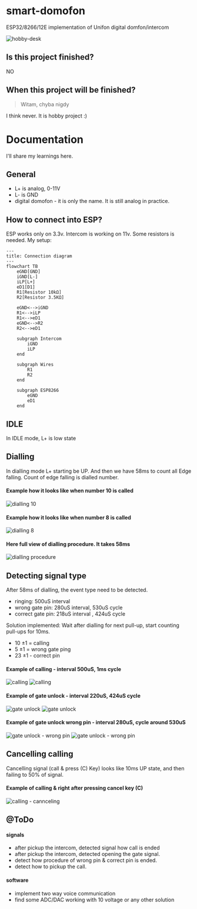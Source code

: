 # smart-domofon

ESP32/8266/12E implementation of Unifon digital domfon/intercom

![hobby-desk](./.github/images/photo1.jpg)


## Is this project finished?
NO

## When this project will be finished?
> Witam, chyba nigdy  

I think never. It is hobby project :) 


# Documentation
I'll share my learnings here.

## General
* L+ is analog, 0-11V
* L- is GND
* digital domofon - it is only the name. It is still analog in practice.

## How to connect into ESP?
ESP works only on 3.3v. Intercom is working on 11v. Some resistors is needed.
My setup:

```mermaid
---
title: Connection diagram
---
flowchart TB
    eGND[GND]
    iGND[L-]
    iLP[L+]
    eD1[D1]
    R1[Resistor 10kΩ]
    R2[Resistor 3.5KΩ]
    
    eGND<-->iGND
    R1<-->iLP
    R1<-->eD1
    eGND<-->R2
    R2<-->eD1
    
    subgraph Intercom
        iGND
        iLP
    end
    
    subgraph Wires
        R1
        R2
    end
    
    subgraph ESP8266
        eGND
        eD1
    end
```

## IDLE
In IDLE mode, L+ is low state

## Dialling

In dialling mode L+ starting be UP.
And then we have 58ms to count all Edge falling. 
Count of edge falling is dialled number.

#### Example how it looks like when number 10 is called
![dialling 10](./.github/images/photo2.png)

#### Example how it looks like when number 8 is called
![dialling 8](./.github/images/photo3.png)

#### Here full view of dialling procedure. It takes 58ms
![dialling procedure](./.github/images/photo4.png)

## Detecting signal type
After 58ms of dialling, the event type need to be detected.

* ringing: 500uS interval
* wrong gate pin: 280uS interval, 530uS cycle
* correct gate pin: 218uS interval , 424uS cycle

Solution implemented: 
Wait after dialling for next pull-up, start counting pull-ups for 10ms.
* 10 ±1 = calling
* 5 ±1 = wrong gate ping
* 23 ±1 - correct pin


#### Example of calling - interval 500uS, 1ms cycle
![calling](./.github/images/photo5.png) ![calling](./.github/images/photo6.png)


#### Example of gate unlock - interval 220uS, 424uS cycle
![gate unlock](./.github/images/photo7.png) ![gate unlock](./.github/images/photo10.png)

#### Example of gate unlock wrong pin - interval 280uS, cycle around 530uS

![gate unlock - wrong pin](./.github/images/photo8.png) ![gate unlock - wrong pin](./.github/images/photo9.png)

## Cancelling calling
Cancelling signal (call & press (C) Key) looks like 10ms UP state, and then failing to 50% of signal.

#### Example of calling & right after pressing cancel key (C) 
![calling - cannceling](./.github/images/photo11.png)


## @ToDo

#### signals
* after pickup the intercom, detected signal how call is ended
* after pickup the intercom, detected opening the gate signal.
* detect how procedure of wrong pin & correct pin is ended. 
* detect how to pickup the call.

####  software
* implement two way voice communication
* find some ADC/DAC working with 10 voltage or any other solution